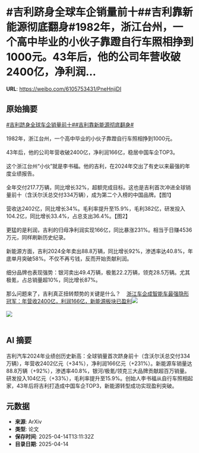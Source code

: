 # #吉利跻身全球车企销量前十##吉利靠新能源彻底翻身#1982年，浙江台州，一个高中毕业的小伙子靠蹬自行车照相挣到1000元。43年后，他的公司年营收破2400亿，净利润...

**URL**: https://weibo.com/6105753431/PneHnjiDI

## 原始摘要

<a href="https://m.weibo.cn/search?containerid=231522type%3D1%26t%3D10%26q%3D%23%E5%90%89%E5%88%A9%E8%B7%BB%E8%BA%AB%E5%85%A8%E7%90%83%E8%BD%A6%E4%BC%81%E9%94%80%E9%87%8F%E5%89%8D%E5%8D%81%23&amp;extparam=%23%E5%90%89%E5%88%A9%E8%B7%BB%E8%BA%AB%E5%85%A8%E7%90%83%E8%BD%A6%E4%BC%81%E9%94%80%E9%87%8F%E5%89%8D%E5%8D%81%23" data-hide=""><span class="surl-text">#吉利跻身全球车企销量前十#</span></a><a href="https://m.weibo.cn/search?containerid=231522type%3D1%26t%3D10%26q%3D%23%E5%90%89%E5%88%A9%E9%9D%A0%E6%96%B0%E8%83%BD%E6%BA%90%E5%BD%BB%E5%BA%95%E7%BF%BB%E8%BA%AB%23&amp;extparam=%23%E5%90%89%E5%88%A9%E9%9D%A0%E6%96%B0%E8%83%BD%E6%BA%90%E5%BD%BB%E5%BA%95%E7%BF%BB%E8%BA%AB%23" data-hide=""><span class="surl-text">#吉利靠新能源彻底翻身#</span></a><br><br>1982年，浙江台州，一个高中毕业的小伙子靠蹬自行车照相挣到1000元。<br><br>43年后，他的公司年营收破2400亿，净利润166亿，稳居中国车企TOP3。<br><br>这个浙江台州“小伙”就是李书福。他的吉利，在2024年交出了有史以来最强的年度业绩报告。<br><br>全年交付217.7万辆，同比增长32%，超额完成目标。这也是吉利首次冲进全球销量前十（含沃尔沃总交付334万辆），成为第二个入榜的中国品牌。【图1】<br><br>营收达2402亿，同比增长34%。毛利率提升至15.9%，毛利382亿，研发投入104.2亿，同比增长33.4%，占总支出36.4%。【图2】<br><br>更猛的是利润，吉利的归母净利润实现166亿，同比暴涨231%。相当于日赚4536万元，同样刷新历史纪录。<br><br>新能源方面，吉利2024全年卖出88.8万辆，同比增长92%，渗透率达40.8%，年底单月突破58%。不仅不再亏钱，反而开始贡献利润。<br><br>细分品牌也表现强势：银河卖出49.4万辆，极氪22.2万辆，领克28.5万辆。尤其极氪，占总销量超10%，同比增长87%。<br><br>那么问题来了，吉利真正扭转颓势的关键是什么？<a href="https://weibo.cn/sinaurl?u=https%3A%2F%2Fmp.weixin.qq.com%2Fs%2FAXLPjJ-b8NXxKgtaYX4itA" data-hide=""><span class="url-icon"><img style="width: 1rem;height: 1rem" src="https://h5.sinaimg.cn/upload/2015/09/25/3/timeline_card_small_web_default.png" referrerpolicy="no-referrer"></span><span class="surl-text">浙江车企成智能车最强隐形冠军：年营收2400亿，利润166亿，新能源板块已盈利</span></a><img style="" src="https://tvax2.sinaimg.cn/large/006Fd7o3gy1i0ggdqk9ybj30pz0e80v5.jpg" referrerpolicy="no-referrer"><br><br><img style="" src="https://tvax1.sinaimg.cn/large/006Fd7o3gy1i0ggds4h3zj30nj0dpjtn.jpg" referrerpolicy="no-referrer"><br><br>

## AI 摘要

吉利汽车2024年业绩创历史新高：全球销量首次跻身前十（含沃尔沃总交付334万辆），年营收2402亿元（+34%），净利润166亿元（+231%）。新能源车销量达88.8万辆（+92%），渗透率40.8%，银河/极氪/领克三大品牌贡献超百万销量。研发投入104亿元（+33%），毛利率提升至15.9%。创始人李书福从自行车照相起家，43年后将吉利打造成中国车企TOP3，新能源转型成功实现盈利突破。

## 元数据

- **来源**: ArXiv
- **类型**: 论文
- **保存时间**: 2025-04-14T13:11:32Z
- **目录日期**: 2025-04-14
